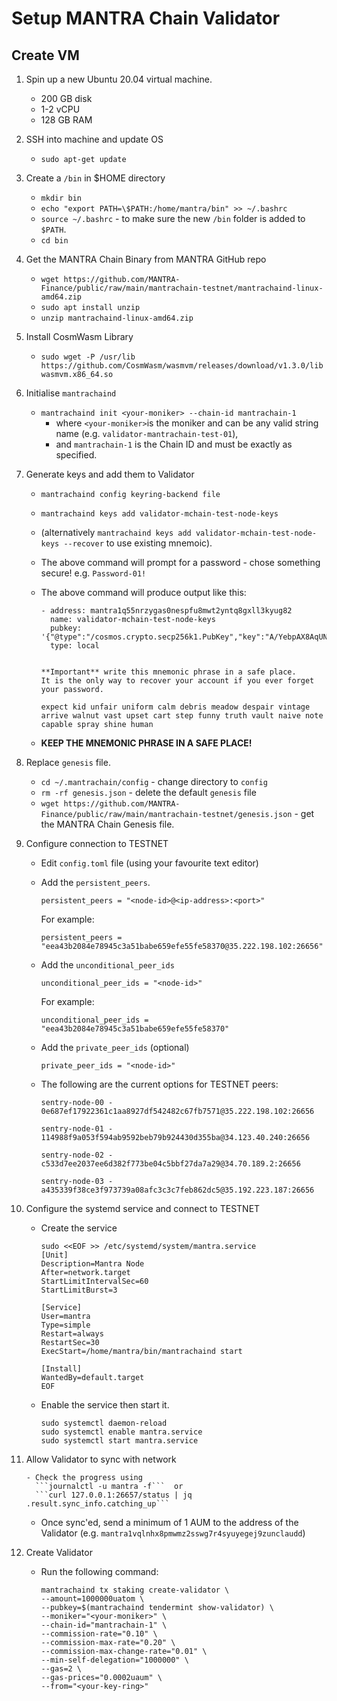 # Setup MANTRA Chain Validator

## Create VM

1. Spin up a new Ubuntu 20.04 virtual machine.
	- 200 GB disk
	- 1-2 vCPU
	- 128 GB RAM
2. SSH into machine and update OS
	- `sudo apt-get update`
3. Create a `/bin` in $HOME directory
	- `mkdir bin`
 	- `echo "export PATH=\$PATH:/home/mantra/bin" >> ~/.bashrc` 
	- `source ~/.bashrc` - to make sure the new `/bin` folder is added to `$PATH`.
	- `cd bin`
4.  Get the MANTRA Chain Binary from MANTRA GitHub repo
	- `wget https://github.com/MANTRA-Finance/public/raw/main/mantrachain-testnet/mantrachaind-linux-amd64.zip`
	- `sudo apt install unzip`
	- `unzip mantrachaind-linux-amd64.zip`
5. Install CosmWasm Library
	- `sudo wget -P /usr/lib https://github.com/CosmWasm/wasmvm/releases/download/v1.3.0/libwasmvm.x86_64.so`
5. Initialise `mantrachaind`
	- `mantrachaind init <your-moniker> --chain-id mantrachain-1`
		- where `<your-moniker>`is the moniker and can be any valid string name (e.g. `validator-mantrachain-test-01`),
		- and `mantrachain-1` is the Chain ID and must be exactly as specified.
6. Generate keys and add them to Validator
	- `mantrachaind config keyring-backend file`
	- `mantrachaind keys add validator-mchain-test-node-keys`
	- (alternatively `mantrachaind keys add validator-mchain-test-node-keys --recover` to use existing mnemoic).
	- The above command will prompt for a password - chose something secure! e.g. `Password-01!`
	- The above command will produce output like this:

		```
		- address: mantra1q55nrzygas0nespfu8mwt2yntq8gxll3kyug82
		  name: validator-mchain-test-node-keys
		  pubkey: '{"@type":"/cosmos.crypto.secp256k1.PubKey","key":"A/YebpAX8AqUNcNXcqIy53fJo8BGFCSaQA5A0XQWMlCG"}'
		  type: local
		
		
		**Important** write this mnemonic phrase in a safe place.
		It is the only way to recover your account if you ever forget your password.
		
		expect kid unfair uniform calm debris meadow despair vintage arrive walnut vast upset cart step funny truth vault naive note capable spray shine human
		```
	- **KEEP THE MNEMONIC PHRASE IN A SAFE PLACE!**

7. Replace `genesis` file.
	- `cd ~/.mantrachain/config` - change directory to `config`
	- `rm -rf genesis.json` - delete the default `genesis` file
	-  `wget https://github.com/MANTRA-Finance/public/raw/main/mantrachain-testnet/genesis.json` - get the MANTRA Chain Genesis file.
8. Configure connection to TESTNET
	- Edit `config.toml` file (using your favourite text editor)
	- Add the `persistent_peers`.  
	
		```		
		persistent_peers = "<node-id>@<ip-address>:<port>"
		```
		For example:
		
		```		
		persistent_peers = "eea43b2084e78945c3a51babe659efe55fe58370@35.222.198.102:26656"
		```
		
	- Add the `unconditional_peer_ids`
	
		```
		unconditional_peer_ids = "<node-id>"
		```
		For example:
		
		```
		unconditional_peer_ids = "eea43b2084e78945c3a51babe659efe55fe58370"
		```
		
	- Add the `private_peer_ids` (optional)
	
		```
		private_peer_ids = "<node-id>"
		```

	- The following are the current options for TESTNET peers:

		```
		sentry-node-00 - 0e687ef17922361c1aa8927df542482c67fb7571@35.222.198.102:26656

		sentry-node-01 - 114988f9a053f594ab9592beb79b924430d355ba@34.123.40.240:26656

		sentry-node-02 - c533d7ee2037ee6d382f773be04c5bbf27da7a29@34.70.189.2:26656

		sentry-node-03 - a435339f38ce3f973739a08afc3c3c7feb862dc5@35.192.223.187:26656
		```
9. Configure the systemd service and connect to TESTNET

   	- Create the service
   	  ```
   	  sudo <<EOF >> /etc/systemd/system/mantra.service
   	  [Unit]
	  Description=Mantra Node
	  After=network.target
	  StartLimitIntervalSec=60
	  StartLimitBurst=3
	
	  [Service]
	  User=mantra
	  Type=simple
	  Restart=always
	  RestartSec=30
	  ExecStart=/home/mantra/bin/mantrachaind start

   	  [Install]
   	  WantedBy=default.target
   	  EOF
	  ```
   	- Enable the service then start it.
   	  ```
   	  sudo systemctl daemon-reload
   	  sudo systemctl enable mantra.service
	  sudo systemctl start mantra.service
 	  ```
   	
10. Allow Validator to sync with network
    
    	- Check the progress using
          ```journalctl -u mantra -f```  or   
          ```curl 127.0.0.1:26657/status | jq .result.sync_info.catching_up```
    
	-	Once sync'ed, send a minimum of 1 AUM to the address of the Validator (e.g. `mantra1vqlnhx8pmwmz2sswg7r4syuyegej9zunclaudd`)
11. Create Validator
	- Run the following command:

		```
		mantrachaind tx staking create-validator \
		--amount=1000000uatom \
		--pubkey=$(mantrachaind tendermint show-validator) \
		--moniker="<your-moniker>" \
		--chain-id="mantrachain-1" \
		--commission-rate="0.10" \
		--commission-max-rate="0.20" \
		--commission-max-change-rate="0.01" \
		--min-self-delegation="1000000" \
		--gas=2 \
		--gas-prices="0.0002uaum" \
		--from="<your-key-ring>"
		```
	

